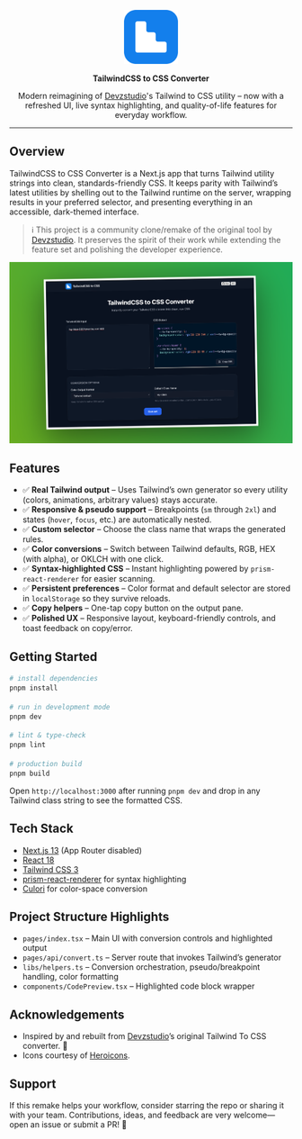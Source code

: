 <p align="center">
  <img src="public/logo.svg" alt="TailwindCSS to CSS logo" width="96" />
</p>

<p align="center">
  <strong>TailwindCSS to CSS Converter</strong>
</p>

<p align="center">
  Modern reimagining of <a href="https://github.com/Devzstudio">Devzstudio</a>'s Tailwind to CSS utility – now with a refreshed UI, live syntax highlighting, and quality-of-life features for everyday workflow.
</p>

---

## Overview

TailwindCSS to CSS Converter is a Next.js app that turns Tailwind utility strings into clean, standards-friendly CSS. It keeps parity with Tailwind’s latest utilities by shelling out to the Tailwind runtime on the server, wrapping results in your preferred selector, and presenting everything in an accessible, dark-themed interface.

> ℹ️ This project is a community clone/remake of the original tool by [Devzstudio](https://github.com/Devzstudio). It preserves the spirit of their work while extending the feature set and polishing the developer experience.

![TailwindCSS to CSS preview](preview.png)

## Features

- ✅ **Real Tailwind output** – Uses Tailwind’s own generator so every utility (colors, animations, arbitrary values) stays accurate.
- ✅ **Responsive & pseudo support** – Breakpoints (`sm` through `2xl`) and states (`hover`, `focus`, etc.) are automatically nested.
- ✅ **Custom selector** – Choose the class name that wraps the generated rules.
- ✅ **Color conversions** – Switch between Tailwind defaults, RGB, HEX (with alpha), or OKLCH with one click.
- ✅ **Syntax-highlighted CSS** – Instant highlighting powered by `prism-react-renderer` for easier scanning.
- ✅ **Persistent preferences** – Color format and default selector are stored in `localStorage` so they survive reloads.
- ✅ **Copy helpers** – One-tap copy button on the output pane.
- ✅ **Polished UX** – Responsive layout, keyboard-friendly controls, and toast feedback on copy/error.

## Getting Started

```bash
# install dependencies
pnpm install

# run in development mode
pnpm dev

# lint & type-check
pnpm lint

# production build
pnpm build
```

Open `http://localhost:3000` after running `pnpm dev` and drop in any Tailwind class string to see the formatted CSS.

## Tech Stack

- [Next.js 13](https://nextjs.org/) (App Router disabled)
- [React 18](https://react.dev/)
- [Tailwind CSS 3](https://tailwindcss.com/)
- [prism-react-renderer](https://github.com/FormidableLabs/prism-react-renderer) for syntax highlighting
- [Culori](https://culorijs.org/) for color-space conversion

## Project Structure Highlights

- `pages/index.tsx` – Main UI with conversion controls and highlighted output
- `pages/api/convert.ts` – Server route that invokes Tailwind’s generator
- `libs/helpers.ts` – Conversion orchestration, pseudo/breakpoint handling, color formatting
- `components/CodePreview.tsx` – Highlighted code block wrapper

## Acknowledgements

- Inspired by and rebuilt from [Devzstudio](https://github.com/Devzstudio)’s original Tailwind To CSS converter. 🙌
- Icons courtesy of [Heroicons](https://heroicons.com/).

## Support

If this remake helps your workflow, consider starring the repo or sharing it with your team. Contributions, ideas, and feedback are very welcome—open an issue or submit a PR! 🚀

